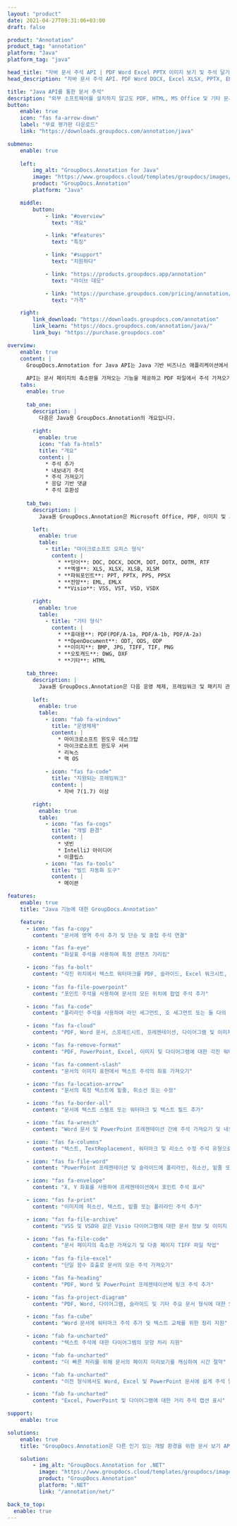 ```yaml
---
layout: "product"
date: 2021-04-27T09:31:06+03:00
draft: false

product: "Annotation"
product_tag: "annotation"
platform: "Java"
platform_tag: "java"

head_title: "자바 문서 주석 API | PDF Word Excel PPTX 이미지 보기 및 주석 달기"
head_description: "자바 문서 주석 API. PDF Word DOCX, Excel XLSX, PPTX, EML EMLX, VSS VSD, OTP, CAD 및 이미지 파일 형식 보기, 태그 지정, 주석 달기 및 주석 달기."

title: "Java API를 통한 문서 주석"
description: "외부 소프트웨어를 설치하지 않고도 PDF, HTML, MS Office 및 기타 문서 형식을 보고 주석을 달 수 있는 기능으로 Java 응용 프로그램 구축."
button:
    enable: true
    icon: "fas fa-arrow-down"
    label: "무료 평가판 다운로드"
    link: "https://downloads.groupdocs.com/annotation/java"

submenu:
    enable: true
    
    left:
        img_alt: "GroupDocs.Annotation for Java"
        image: "https://www.groupdocs.cloud/templates/groupdocs/images/product-logos/groupdocs-annotation-java.png"
        product: "GroupDocs.Annotation"
        platform: "Java"

    middle:
        button:
            - link: "#overview"
              text: "개요"

            - link: "#features"
              text: "특징"

            - link: "#support"
              text: "지원하다"

            - link: "https://products.groupdocs.app/annotation"
              text: "라이브 데모"

            - link: "https://purchase.groupdocs.com/pricing/annotation/java"
              text: "가격"

    right:
        link_download: "https://downloads.groupdocs.com/annotation"
        link_learn: "https://docs.groupdocs.com/annotation/java/"
        link_buy: "https://purchase.groupdocs.com"

overview:
    enable: true
    content: |
      GroupDocs.Annotation for Java API는 Java 기반 비즈니스 애플리케이션에서 사용하기 쉬운 문서, 주석 관리 및 조작 기능을 제공합니다. Java 주석 라이브러리를 사용하면 텍스트, 폴리라인, 영역, 밑줄, 포인트, 워터마크, 화살표, 타원, 텍스트 대체, 거리, 텍스트 필드, 리소스 수정 등을 포함한 다양한 유형의 주석으로 작업할 수 있습니다. 또한 포괄적인 세트도 제공합니다. PDF, HTML, Microsoft Office Word, Excel 스프레드시트, PowerPoint 프레젠테이션, Visio, Outlook 이메일, 이미지, 메타파일, CAD 도면 및 기타 다양한 형식을 포함하여 지원되는 모든 문서 형식 내에서 요구 사항에 따라 주석 속성을 사용자 정의하는 데이터 개체의.  
        
      API는 문서 페이지의 축소판을 가져오는 기능을 제공하고 PDF 파일에서 주석 가져오기 및 내보내기를 지원합니다.
    tabs:
      enable: true
      
      tab_one:
        description: |
          다음은 Java용 GroupDocs.Annotation의 개요입니다.
      
        right:
          enable: true
          icon: "fab fa-html5"
          title: "개요"
          content: |
            * 주석 추가
            * 내보내기 주석
            * 주석 가져오기
            * 응답 기반 댓글
            * 주석 호환성
      
      tab_two:
        description: |
          Java용 GroupDocs.Annotation은 Microsoft Office, PDF, 이미지 및 기타 여러 가지를 포함하여 널리 사용되는 모든 [문서 파일 형식](https://docs.groupdocs.com/annotation/java/supported-document-formats/)을 지원합니다.

        left:
          enable: true
          table:
            - title: "마이크로소프트 오피스 형식"
              content: |
                * **단어**: DOC, DOCX, DOCM, DOT, DOTX, DOTM, RTF
                * **엑셀**: XLS, XLSX, XLSB, XLSM
                * **파워포인트**: PPT, PPTX, PPS, PPSX
                * **전망**: EML, EMLX
                * **Visio**: VSS, VST, VSD, VSDX

        right:
          enable: true
          table:
            - title: "기타 형식"
              content: |
                * **휴대용**: PDF(PDF/A-1a, PDF/A-1b, PDF/A-2a)
                * **OpenDocument**: ODT, ODS, ODP
                * **이미지**: BMP, JPG, TIFF, TIF, PNG
                * **오토캐드**: DWG, DXF
                * **기타**: HTML

      tab_three:
        description: |
          Java용 GroupDocs.Annotation은 다음 운영 체제, 프레임워크 및 패키지 관리자를 지원합니다.
      
        left:
          enable: true
          table:
            - icon: "fab fa-windows"
              title: "운영체제"
              content: |
                * 마이크로소프트 윈도우 데스크탑
                * 마이크로소프트 윈도우 서버
                * 리눅스
                * 맥 OS

            - icon: "fas fa-code"
              title: "지원되는 프레임워크"
              content: |
                * 자바 7(1.7) 이상

        right:
          enable: true
          table:
            - icon: "fas fa-cogs"
              title: "개발 환경"
              content: |
                * 넷빈
                * IntelliJ 아이디어
                * 이클립스
            - icon: "fas fa-tools"
              title: "빌드 자동화 도구"
              content: |
                * 메이븐

features:
    enable: true
    title: "Java 기능에 대한 GroupDocs.Annotation"

    feature:
      - icon: "fas fa-copy"
        content: "문서에 영역 주석 추가 및 단순 및 중첩 주석 연결"

      - icon: "fas fa-eye"
        content: "화살표 주석을 사용하여 특정 콘텐츠 가리킴"

      - icon: "fas fa-bolt"
        content: "각진 위치에서 텍스트 워터마크를 PDF, 슬라이드, Excel 워크시트, 이미지 및 다이어그램으로 설정"
      
      - icon: "fas fa-file-powerpoint"
        content: "포인트 주석을 사용하여 문서의 모든 위치에 팝업 주석 추가"

      - icon: "fas fa-code"
        content: "폴리라인 주석을 사용하여 라인 세그먼트, 호 세그먼트 또는 둘 다의 시퀀스 연결"

      - icon: "fas fa-cloud"
        content: "PDF, Word 문서, 스프레드시트, 프레젠테이션, 다이어그램 및 이미지에 타원 주석 추가"

      - icon: "fas fa-remove-format"
        content: "PDF, PowerPoint, Excel, 이미지 및 다이어그램에 대한 각진 워터마크 추가"

      - icon: "fas fa-comment-slash"
        content: "문서의 이미지 표현에서 텍스트 주석의 좌표 가져오기"

      - icon: "fas fa-location-arrow"
        content: "문서의 특정 텍스트에 밑줄, 취소선 또는 수정"

      - icon: "fas fa-border-all"
        content: "문서에 텍스트 스탬프 또는 워터마크 및 텍스트 필드 추가"

      - icon: "fas fa-wrench"
        content: "Word 문서 및 PowerPoint 프레젠테이션 간에 주석 가져오기 및 내보내기"

      - icon: "fas fa-columns"
        content: "텍스트, TextReplacement, 워터마크 및 리소스 수정 주석 유형으로 Excel 스프레드시트에 주석 달기"

      - icon: "fas fa-file-word"
        content: "PowerPoint 프레젠테이션 및 슬라이드에 폴리라인, 취소선, 밑줄 또는 텍스트 주석 추가"

      - icon: "fas fa-envelope"
        content: "X, Y 좌표를 사용하여 프레젠테이션에서 포인트 주석 표시"

      - icon: "fas fa-print"
        content: "이미지에 취소선, 텍스트, 밑줄 또는 폴리라인 주석 추가"

      - icon: "fas fa-file-archive"
        content: "VSS 및 VSD와 같은 Visio 다이어그램에 대한 문서 정보 및 이미지 가져오기"

      - icon: "fas fa-file-code"
        content: "문서 페이지의 축소판 가져오기 및 다중 페이지 TIFF 파일 작업"
      
      - icon: "fas fa-file-excel"
        content: "단일 함수 호출로 문서의 모든 주석 가져오기"

      - icon: "fas fa-heading"
        content: "PDF, Word 및 PowerPoint 프레젠테이션에 링크 주석 추가"

      - icon: "fas fa-project-diagram"
        content: "PDF, Word, 다이어그램, 슬라이드 및 기타 주요 문서 형식에 대한 SVG 경로 구문 분석 지원"

      - icon: "fas fa-cube"
        content: "Word 문서에 워터마크 주석 추가 및 텍스트 교체를 위한 정리 지원"

      - icon: "fab fa-uncharted"
        content: "텍스트 주석에 대한 다이어그램의 모양 처리 지원"

      - icon: "fab fa-uncharted"
        content: "더 빠른 처리를 위해 문서의 페이지 미리보기를 캐싱하여 시간 절약"

      - icon: "fab fa-uncharted"
        content: "이전 형식에서도 Word, Excel 및 PowerPoint 문서에 쉽게 주석 달기"

      - icon: "fab fa-uncharted"
        content: "Excel, PowerPoint 및 다이어그램에 대한 거리 주석 캡션 표시"

support:
    enable: true

solutions:
    enable: true
    title: "GroupDocs.Annotation은 다른 인기 있는 개발 환경을 위한 문서 보기 API를 제공합니다."

    solution:
        - img_alt: "GroupDocs.Annotation for .NET"
          image: "https://www.groupdocs.cloud/templates/groupdocs/images/product-logos/groupdocs-annotation-net.png"
          product: "GroupDocs.Annotation"
          platform: ".NET"
          link: "/annotation/net/"

back_to_top:
  enable: true
---
```

